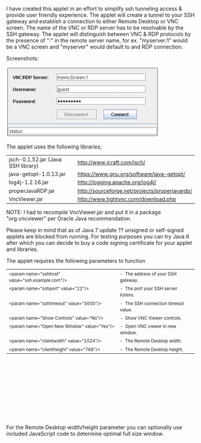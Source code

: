 <html>
<head>
<title>TunApplet</title>
</head>
<body>
<div class="markdown-body">
<p>I have created this applet in an effort to simplify ssh
tunneling access &amp; provide user friendly experience. The
applet will create a tunnel to your SSH gateway and establish a
connection to either Remote Desktop or VNC screen. The name of
the VNC or RDP server has to be resolvable by the SSH gateway.
The applet will distinguish between VNC &amp; RDP protocols by
the presence of ":" in the remote server name, for ex.
"myserver:1" would be a VNC screen and "myserver" would default
to and RDP connection.</p>
<p>Screenshots:</p>
<p><img src="https://github.com/aminasyan/TunApplet/raw/master/screenshots/TunApplet.jpeg"
alt="TunApplet.jpeg"><br>
</p>
<p>The applet uses the following libraries;</p>
<table>
<tbody>
<tr>
<td>jsch-0.1.52.jar (Java SSH library)</td>
<td><a href="http://www.jcraft.com/jsch/">http://www.jcraft.com/jsch/</a></td>
</tr>
<tr>
<td>java-getopt-1.0.13.jar</td>
<td><a href="https://www.gnu.org/software/java-getopt/">https://www.gnu.org/software/java-getopt/</a></td>
</tr>
<tr>
<td>log4j-1.2.16.jar</td>
<td><a href="http://logging.apache.org/log4j/">http://logging.apache.org/log4j/</a></td>
</tr>
<tr>
<td>properJavaRDP.jar</td>
<td><a href="http://sourceforge.net/projects/properjavardp/">http://sourceforge.net/projects/properjavardp/</a></td>
</tr>
<tr>
<td>VncViewer.jar</td>
<td><a href="http://www.tightvnc.com/download.php">http://www.tightvnc.com/download.php</a></td>
</tr>
</tbody>
</table>
<p>NOTE: I had to recompile VncViewer.jar and put it in a package
"org.vncviewer" per Oracle Java recommendation.</p>
<p>Please keep in mind that as of Java 7 update ?? unsigned or
self-signed applets are blocked from running. For testing
purposes you can try Java 6 after which you can decide to buy a
code signing certificate for your applet and libraries.</p>
<p>The applet requires the following parameters to function<br>
</p>
<table width="658" border="0" cellpadding="2" cellspacing="2"
height="400">
<small> </small><tbody>
<small> </small><tr>
<small> </small><td valign="top"><small>&lt;param
name="sshhost" value="ssh.example.com"/&gt;</small><small><br>
</small><small> </small></td>
<small> </small><td valign="top"><small>-&nbsp; The address
of your SSH gateway.</small><small><br>
</small><small> </small></td>
<small> </small></tr>
<small> </small><tr>
<small> </small><td valign="top"><small>&lt;param
name="sshport" value="22"/&gt;</small><small><br>
</small><small> </small></td>
<small> </small><td valign="top"><small>-&nbsp; The port
your SSH server listens.</small><small><br>
</small><small> </small></td>
<small> </small></tr>
<small> </small><tr>
<small> </small><td valign="top"><small>&lt;param
name="sshtimeout" value="3000"/&gt;</small><small><br>
</small><small> </small></td>
<small> </small><td valign="top"><small>-&nbsp; The SSH
connection timeout value.</small><small><br>
</small><small> </small></td>
<small> </small></tr>
<small> </small><tr>
<small> </small><td valign="top"><small>&lt;param
name="Show Controls" value="No"/&gt;</small><small><br>
</small><small> </small></td>
<small> </small><td valign="top"><small>-&nbsp; Show VNC
Viewer controls.</small><small><br>
</small><small> </small></td>
<small> </small></tr>
<small> </small><tr>
<small> </small><td valign="top"><small>&lt;param
name="Open New Window" value="Yes"/&gt;</small><small><br>
</small><small> </small></td>
<small> </small><td valign="top"><small>-&nbsp; Open VNC
viewer in new window.</small><small><br>
</small><small> </small></td>
<small> </small></tr>
<small> </small><tr>
<small> </small><td valign="top"><small>&lt;param
name="clientwidth" value="1024"/&gt;</small><small><br>
</small><small> </small></td>
<small> </small><td valign="top"><small>-&nbsp; The Remote
Desktop width.</small><small><br>
</small><small> </small></td>
<small> </small></tr>
<small> </small><tr>
<small> </small><td valign="top"><small>&lt;param
name="clientheight" value="768"/&gt;</small><small><br>
</small><small> </small></td>
<small> </small><td valign="top"><small>-&nbsp; The Remote
Desktop height.</small><small><br>
</small><small> </small></td>
<small> </small></tr>
<small> </small>
</tbody><small> </small>
</table>
<p>For the Remote Desktop width/height parameter you can
optionally use included JavaScript code to determine optimal
full size window.<br>
</p>
</div>
</body>
</html>

